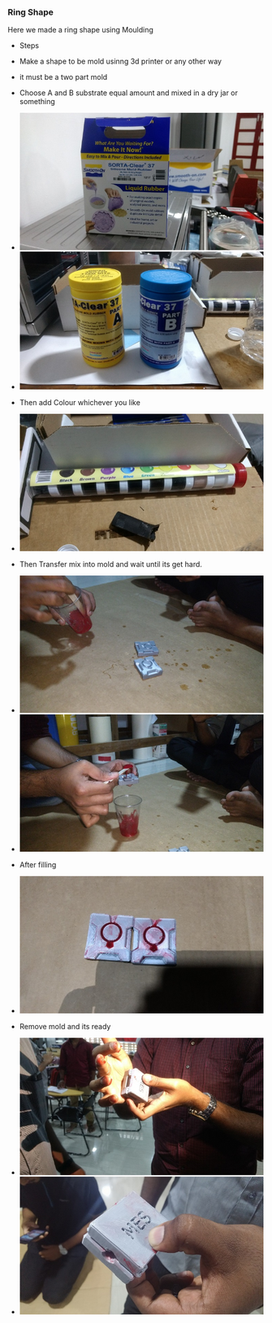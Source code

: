 ### Ring Shape

 Here we made a ring shape using Moulding
 
 - Steps

  - Make a shape to be mold usinng 3d printer or any other way

  - it must be a two part mold

  - Choose A and B substrate equal amount and mixed in a dry jar or something
  
  - <img src="mo.jpg">
  
  - <img src="mo01.jpg">

  - Then add Colour whichever you like
  
  - <img src="mo2.jpg">

  - Then Transfer mix into mold and wait until its get hard.
  
  - <img src="mo02.jpg">
  
  - <img src="mo03.jpg">
  
  - After filling
  
  - <img src="mo04.jpg">

  - Remove mold and its ready
  
  - <img src="mo05.jpg">
  
  - <img src="mo1.jpg">
